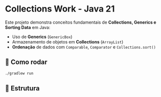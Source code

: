 # Collections Work - Java 21

Este projeto demonstra conceitos fundamentais de **Collections, Generics e Sorting Data** em Java:

- Uso de **Generics** (`GenericBox`)
- Armazenamento de objetos em **Collections** (`ArrayList`)
- **Ordenação** de dados com `Comparable`, `Comparator` e `Collections.sort()`

## 🚀 Como rodar

```bash
./gradlew run
```

## 📂 Estrutura


